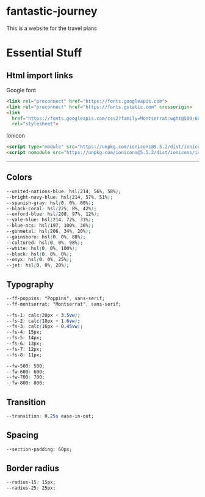 # fantastic-journey
This is a website for the travel plans 



# Essential Stuff

## Html import links

Google font

``` html
<link rel="preconnect" href="https://fonts.googleapis.com">
<link rel="preconnect" href="https://fonts.gstatic.com" crossorigin>
<link
  href="https://fonts.googleapis.com/css2?family=Montserrat:wght@500;600;700;800&family=Poppins:wght@400;500;600;700&display=swap"
  rel="stylesheet">
```

Ionicon

``` html
<script type="module" src="https://unpkg.com/ionicons@5.5.2/dist/ionicons/ionicons.esm.js"></script>
<script nomodule src="https://unpkg.com/ionicons@5.5.2/dist/ionicons/ionicons.js"></script>
```

---

## Colors

``` css
--united-nations-blue: hsl(214, 56%, 58%);
--bright-navy-blue: hsl(214, 57%, 51%);
--spanish-gray: hsl(0, 0%, 60%);
--black-coral: hsl(225, 8%, 42%);
--oxford-blue: hsl(208, 97%, 12%);
--yale-blue: hsl(214, 72%, 33%);
--blue-ncs: hsl(197, 100%, 36%);
--gunmetal: hsl(206, 34%, 20%);
--gainsboro: hsl(0, 0%, 88%);
--cultured: hsl(0, 0%, 98%);
--white: hsl(0, 0%, 100%);
--black: hsl(0, 0%, 0%);
--onyx: hsl(0, 0%, 25%);
--jet: hsl(0, 0%, 20%);
```

## Typography

``` css
--ff-poppins: "Poppins", sans-serif;
--ff-montserrat: "Montserrat", sans-serif;

--fs-1: calc(20px + 3.5vw);
--fs-2: calc(18px + 1.6vw);
--fs-3: calc(16px + 0.45vw);
--fs-4: 15px;
--fs-5: 14px;
--fs-6: 13px;
--fs-7: 12px;
--fs-8: 11px;

--fw-500: 500;
--fw-600: 600;
--fw-700: 700;
--fw-800: 800;
```

## Transition

``` css
--transition: 0.25s ease-in-out;
```

## Spacing

``` css
--section-padding: 60px;
```

## Border radius

``` css
--radius-15: 15px;
--radius-25: 25px;
```
